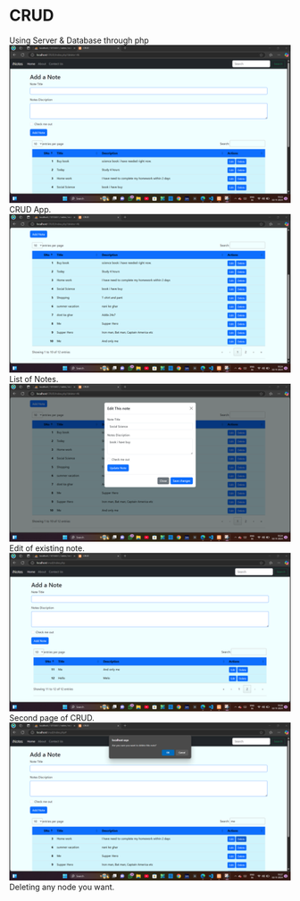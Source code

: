 # CRUD
Using Server & Database through php
![](/image/1.png)
CRUD App.
![](/image/2.png)
List of Notes.
![](/image/3.png)
Edit of existing note.
![](/image/4.png)
Second page of CRUD.
![](/image/5.png)
Deleting any node you want.
